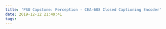 ```yaml
---
title: 'PSU Capstone: Perception - CEA-608 Closed Captioning Encoder'
date: 2019-12-12 21:49:41
tags:
---
```

